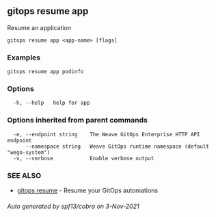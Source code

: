 ## gitops resume app

Resume an application

```
gitops resume app <app-name> [flags]
```

### Examples

```
gitops resume app podinfo
```

### Options

```
  -h, --help   help for app
```

### Options inherited from parent commands

```
  -e, --endpoint string    The Weave GitOps Enterprise HTTP API endpoint
      --namespace string   Weave GitOps runtime namespace (default "wego-system")
  -v, --verbose            Enable verbose output
```

### SEE ALSO

* [gitops resume](gitops_resume.md)	 - Resume your GitOps automations

###### Auto generated by spf13/cobra on 3-Nov-2021
